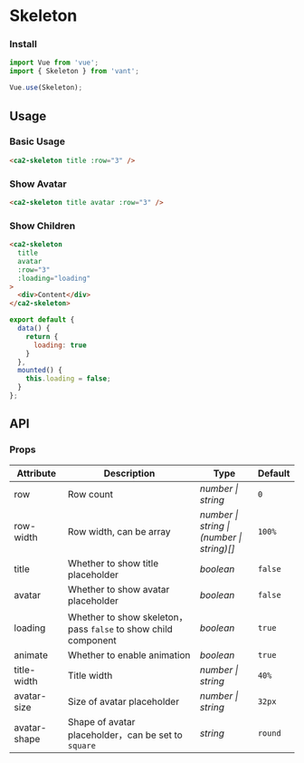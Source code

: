 # Skeleton

### Install

```js
import Vue from 'vue';
import { Skeleton } from 'vant';

Vue.use(Skeleton);
```

## Usage

### Basic Usage

```html
<ca2-skeleton title :row="3" />
```

### Show Avatar

```html
<ca2-skeleton title avatar :row="3" />
```

### Show Children

```html
<ca2-skeleton
  title
  avatar
  :row="3"
  :loading="loading"
>
  <div>Content</div>
</ca2-skeleton>
```

```js
export default {
  data() {
    return {
      loading: true
    }
  },
  mounted() {
    this.loading = false;
  }
};
```

## API

### Props

| Attribute | Description | Type | Default |
|------|------|------|------|
| row | Row count | *number \| string* | `0` |
| row-width | Row width, can be array | *number \| string \|<br>(number \| string)[]* | `100%` |
| title | Whether to show title placeholder | *boolean* | `false` |
| avatar | Whether to show avatar placeholder | *boolean* | `false` |
| loading | Whether to show skeleton，pass `false` to show child component | *boolean* | `true` |
| animate | Whether to enable animation | *boolean* | `true` |
| title-width | Title width | *number \| string* | `40%` |
| avatar-size | Size of avatar placeholder | *number \| string* | `32px` |
| avatar-shape | Shape of avatar placeholder，can be set to `square` | *string* | `round` |
